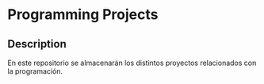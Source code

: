 <h1>Programming Projects </h1>

<h2>Description</h2>
En este repositorio se almacenarán los distintos proyectos relacionados con la programación.
